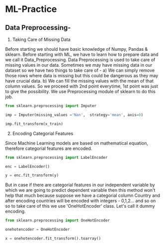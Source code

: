 # ML-Practice

## Data Preprocessing-

1) Taking Care of Missing Data

Before starting we should have basic knowledge of Numpy, Pandas & sklearn.
Before starting with ML, we have to learn how to prepare data and we call it Data_Preprocessing.
Data Preprocessing is used to take care of missing values in our data. 
Sometimes we may have missing data in our dataset so we have two things to take care of -
a) We can simply remove those rows where data is missing but this could be dangerous as they may have crucial data.
b) We can fill the missing values with the mean of that column values.
So we proceed with 2nd point everytime, 1st point was just to give the possibility.
We use Preprocessing module of sklearn to do this job.

```python
from sklearn.preprocessing import Imputer  

imp = Imputer(missing_values ='Nan',  strategy='mean', axis=0)  

imp.fit_transform(x_train)
```


2) Encoding Categorial Features

Since Machine Learning models are based on mathematical equation, therefore categorial features are encoded.

```python
from sklearn.preprocessing import LabelEncoder

enc = LabelEncoder()

y = enc.fit_transform(y)
```
But in case if there are categorial features in our independent variable by which we are going to predict dependent variable then this method won't help that much because suppose we have a categorial column Country and after encoding countries will be encoded with integers - 0,1,2... and so on so to take care of this we use 'OneHotEncoder' class. Let's call it dummy encoding.

```python
from sklearn.preprocessing import OneHotEncoder

onehotencoder = OneHotEncoder

x = onehotencoder.fit_transform().toarray()
```
